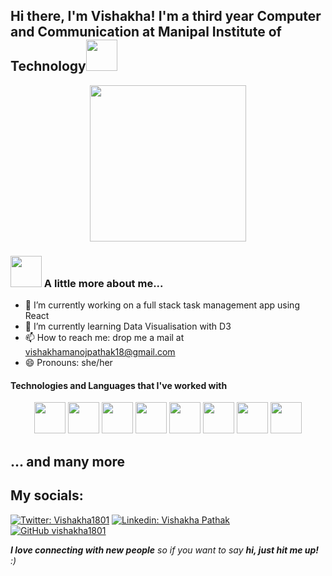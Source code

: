<h2> Hi there, I'm Vishakha! I'm a third year Computer and Communication at Manipal Institute of Technology<img src="https://media.giphy.com/media/mGcNjsfWAjY5AEZNw6/giphy.gif" width="50"></h2>

<p align="center">
  <img width="250" src="https://media.giphy.com/media/XFvrAjthX6yxVY1Ndx/giphy.gif">
</p>


### <img src="https://media.giphy.com/media/VgCDAzcKvsR6OM0uWg/giphy.gif" width="50"> A little more about me...  

- 🔭 I’m currently working on a full stack task management app using React 
- 🌱 I’m currently learning Data Visualisation with D3
- 📫 How to reach me: drop me a mail at vishakhamanojpathak18@gmail.com
- 😄 Pronouns: she/her


<h4>Technologies and Languages that I've worked with </h4>
  <p align="center">
    <img src="https://media.giphy.com/media/XH9wwXfUXu91wAJwN5/giphy.gif" width="50">
    <img src="https://media.giphy.com/media/Sr8xDpMwVKOHUWDVRD/giphy.gif" width="50">
    <img src="https://media.giphy.com/media/iFmw13LV1hHhViPPWz/giphy.gif" width="50">
    <img src="https://media.giphy.com/media/kdFc8fubgS31b8DsVu/giphy.gif" width="50">
    <img src="https://media.giphy.com/media/wgFWLRiND4bkyYR4IN/giphy.gif" width="50">
    <img src="https://media.giphy.com/media/kH1DBkPNyZPOk0BxrM/giphy.gif" width="50">
    <img src="https://media.giphy.com/media/IdyAQJVN2kVPNUrojM/giphy.gif" width="50">
    <img src="https://media.giphy.com/media/Ri2TUcKlaOcaDBxFpY/giphy.gif" width="50">
  </p> <h2> ... and many more </h2>
  
## My socials:
[![Twitter: Vishakha1801](https://img.shields.io/twitter/follow/Vishakha1801?style=social)](https://twitter.com/Vishakha1801)
[![Linkedin: Vishakha Pathak](https://img.shields.io/badge/linkedin-follow%20Vishakha-yellow)](https://www.linkedin.com/in/vishakha-pathak-b6643b20a/)
[![GitHub vishakha1801](https://img.shields.io/github/followers/vishakha1801?style=social)](https://github.com/vishakha1801)

<em><b>I love connecting with new people</b> so if you want to say <b>hi, just hit me up!</b> :)</em>

